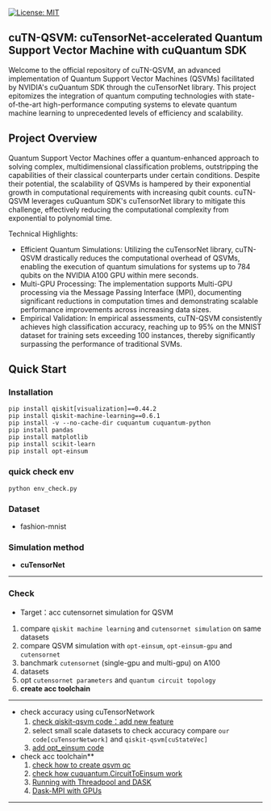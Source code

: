[![License: MIT](https://img.shields.io/badge/license-MIT-blue.svg?style=flat-square)](https://opensource.org/licenses/MIT)

## cuTN-QSVM: cuTensorNet-accelerated Quantum Support Vector Machine with cuQuantum SDK
Welcome to the official repository of cuTN-QSVM, an advanced implementation of Quantum Support Vector Machines (QSVMs) facilitated by NVIDIA's cuQuantum SDK through the cuTensorNet library. This project epitomizes the integration of quantum computing technologies with state-of-the-art high-performance computing systems to elevate quantum machine learning to unprecedented levels of efficiency and scalability.

## Project Overview
Quantum Support Vector Machines offer a quantum-enhanced approach to solving complex, multidimensional classification problems, outstripping the capabilities of their classical counterparts under certain conditions. Despite their potential, the scalability of QSVMs is hampered by their exponential growth in computational requirements with increasing qubit counts. cuTN-QSVM leverages cuQuantum SDK's cuTensorNet library to mitigate this challenge, effectively reducing the computational complexity from exponential to polynomial time.

Technical Highlights:

- Efficient Quantum Simulations: Utilizing the cuTensorNet library, cuTN-QSVM drastically reduces the computational overhead of QSVMs, enabling the execution of quantum simulations for systems up to 784 qubits on the NVIDIA A100 GPU within mere seconds.
- Multi-GPU Processing: The implementation supports Multi-GPU processing via the Message Passing Interface (MPI), documenting significant reductions in computation times and demonstrating scalable performance improvements across increasing data sizes.
- Empirical Validation: In empirical assessments, cuTN-QSVM consistently achieves high classification accuracy, reaching up to 95% on the MNIST dataset for training sets exceeding 100 instances, thereby significantly surpassing the performance of traditional SVMs.


<a name="quickstart"></a>

## Quick Start 

### Installation
```
pip install qiskit[visualization]==0.44.2
pip install qiskit-machine-learning==0.6.1
pip install -v --no-cache-dir cuquantum cuquantum-python
pip install pandas
pip install matplotlib
pip install scikit-learn
pip install opt-einsum
```
### quick check env
```
python env_check.py
```

### Dataset
- fashion-mnist

### Simulation method
- **cuTensorNet** 

---
### Check
- Target：acc cutensornet simulation for QSVM
1. compare `qiskit machine learning` and `cutensornet simulation` on same datasets
2. compare QSVM simulation with `opt-einsum`, `opt-einsum-gpu` and `cutensornet`
3. banchmark `cutensornet` (single-gpu and multi-gpu) on A100
4. datasets
5. opt `cutensornet parameters` and `quantum circuit topology`
6. **create acc toolchain**
---
- check accuracy using cuTensorNetwork
    1. [check qiskit-qsvm code：add new feature](https://qiskit-community.github.io/qiskit-machine-learning/tutorials/03_quantum_kernel.html)
    2. select small scale datasets to check accuracy compare `our code[cuTensorNetwork]` and `qiskit-qsvm[cuStateVec]`
    3. [add opt_einsum code](https://optimized-einsum.readthedocs.io/en/stable/)
- check acc toolchain**
    1. [check how to create qsvm qc](https://qiskit-community.github.io/qiskit-machine-learning/apidocs/qiskit_machine_learning.kernels.html#module-qiskit_machine_learning.kernels)
    2. [check how cuquantum.CircuitToEinsum work](https://docs.nvidia.com/cuda/cuquantum/latest/python/api/generated/cuquantum.CircuitToEinsum.html)
    3. [Running with Threadpool and DASK](https://qiskit.org/ecosystem/aer/howtos/parallel.html)
    4. [Dask-MPI with GPUs](https://mpi.dask.org/en/latest/gpu.html)
---
